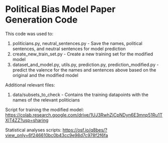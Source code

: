 # Political Bias Model Paper Generation Code

This code was used to:
1. politicians.py, neutral_sentences.py - Save the names, political sentences, and neutral sentences for model prediction
2. create_new_train_set.py - Create a new training set for the modified model
3. dataset_and_model.py, utils.py, prediction.py, prediction_modified.py - predict the valence for the names and sentences above based on the original and the modified model

Additional relevant files:
1. data/subsets_to_check - Contains the training datapoints with the names of the relevant politicians

Script for training the modified model:
https://colab.research.google.com/drive/1UJ3RwhZjCpNDyn6E3mnp51Ru1TXlT4ZZ?usp=sharing

Statistical analyses scripts:
https://osf.io/q8bes/?view_only=6f246610bc0b43cc9e98d7c978f2f6fa